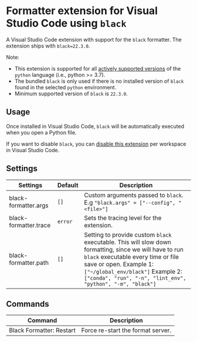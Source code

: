 # Formatter extension for Visual Studio Code using `black`

A Visual Studio Code extension with support for the `black` formatter. The extension ships with `black=22.3.0`.

Note:

-   This extension is supported for all [actively supported versions](https://devguide.python.org/#status-of-python-branches) of the `python` language (i.e., python >= 3.7).
-   The bundled `black` is only used if there is no installed version of `black` found in the selected `python` environment.
-   Minimum supported version of `black` is `22.3.0`.

## Usage

Once installed in Visual Studio Code, `black` will be automatically executed when you open a Python file.

If you want to disable `black`, you can [disable this extension](https://code.visualstudio.com/docs/editor/extension-marketplace#_disable-an-extension) per workspace in Visual Studio Code.

## Settings

| Settings              | Default | Description                                                                                                                                                                                                                                                              |
| --------------------- | ------- | ------------------------------------------------------------------------------------------------------------------------------------------------------------------------------------------------------------------------------------------------------------------------ |
| black-formatter.args  | `[]`    | Custom arguments passed to `black`. E.g `"black.args" = ["--config", "<file>"]`                                                                                                                                                                                          |
| black-formatter.trace | `error` | Sets the tracing level for the extension.                                                                                                                                                                                                                                |
| black-formatter.path  | `[]`    | Setting to provide custom `black` executable. This will slow down formatting, since we will have to run `black` executable every time or file save or open. Example 1: `["~/global_env/black"]` Example 2: `["conda", "run", "-n", "lint_env", "python", "-m", "black"]` |

## Commands

| Command                  | Description                       |
| ------------------------ | --------------------------------- |
| Black Formatter: Restart | Force re-start the format server. |
